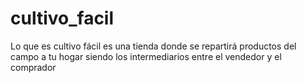 # cultivo_facil
Lo que es cultivo fácil es una tienda donde se repartirá productos del campo a tu hogar siendo los intermediarios entre el vendedor y el comprador
